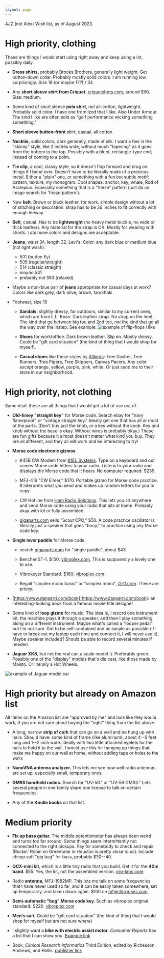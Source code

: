 ```yaml
---
layout: page
---
```


AJZ (not Alex) Wish list, as of August 2023.

# High priority, clothing

These are things I would start using right away and keep using a lot,
possibly daily.

- **Dress shirts,** probably Brooks Brothers, generally light weight.
  Get button-down collar. Probably mostly solid colors. I am running
  low, surprisingly. Size 16 (or maybe 17?) / 34.

- Any **short sleeve shirt from Criquet**,
  [criquetshirts.com](https://criquetshirts.com), around $90. Size: medium.

- Some kind of short sleeve **polo shirt**, *not* all-cotton, lightweight.
  Probably solid color. I have one from Izod that I like. Also Under
  Armour. The kind I like are often sold as "golf performance wicking
  something something."

- **Short sleeve button-front** shirt, casual, all cotton.

- **Necktie,** solid colors, dark generally, made of silk. I want a
  few in the "skinny" style, like 2 inches wide, without much
  "tapering" as it goes from the bottom to the top. Possibly with a
  blunt, rectangle-type end, instead of coming to a point.

- **Tie clip,** a cool, classy style, so it doesn't flop forward and
  drag on things if I bend over. Doesn't have to be literally made of
  a precious metal. Either a "plain" one, or something with a fun but
  subtle motif: pattern, texture, my monogram. Cool shapes: anchor,
  key, whale, Rod of Asclepius. Especially something that is a
  "frieze" pattern (just do an image search for 'frieze pattern').

- New **belt**. Brown or black leather, for work. simple design
  without a lot of stitching or decoration. strap has to be 36 inches
  to fit correctly with enough leeway.

- **Belt**, casual. Has to be **lightweight** (no heavy metal buckle,
  no wide or thick leather). Any material for the strap is OK. Mostly
  for wearing with shorts. Lots more colors and designs are
  acceptable.

- **Jeans**, waist 34, length 32, Levi's. Color: any dark blue or
    medium blue (not light wash):

    - 501 (button fly)
    - 505 (regular/straight)
    - 514 (classic straight)
    - *maybe* 541
    - probably not 550 (relaxed)

- Maybe a non-blue pair of **jeans** appropriate for casual days at
  work? Colors like dark grey, dark olive, brown, tan/khaki.

- Footwear, size 10

    - **Sandals**: slightly dressy, for outdoors, similar to my current
      ones, which are from L.L. Bean. Dark leather strap. No strap on the
      heel. The kind that go between big toe and 2nd toe, *not* the kind
      that go all the way over the instep. See example: ![example of flip-flops I like](/birthday-party/flipflop.jpg)

    - **Shoes** for work/office. Dark brown leather. Slip on. Mostly
      dressy. Could be "gift card situation" (the kind of thing that I
      would shop for myself).

    - **Casual shoes** like these styles by
      [Allbirds](https://www.allbirds.com): Tree Dasher, Tree Runners,
      Tree Pipers, Tree Skippers, Canvas Pacers. Any color *except*
      orange, yellow, purple, pink, white. Or just send me to their store
      in our neighborhood.




# High priority, not clothing

Same deal: these are all things that I would get a lot of use out of.

- **Old-timey "straight key"** for Morse code. Search ebay for "navy
  flameproof" or "vintage straight key." Ideally get one that has all
  or most of the parts. (Don't buy just the knob, or a key without the
  knob. Key and knob without the base is okay. Without wires is
  probably okay.) These are fun gifts because it almost doesn't matter
  what kind you buy. They are all different, and they all will work
  and be interesting to try!

- **Morse code electronic gizmos**

    - K45B CW Modem from [K1EL Systems](https://www.k1elsystems.com).
      Type on a keyboard and out comes Morse code letters to your
      radio. Listens to your radio and displays the Morse code that it
      hears. No computer required. $239.

    - MFJ-419 "CW Elmer," $170. Portable gizmo for Morse code
      practice. It interprets what you send and makes up random
      letters for you to copy.

    - CW Hotline from [Ham Radio
      Solutions](https://www.hamradio.solutions). This lets you sit
      anywhere and send Morse code using your radio that sits at home.
      Probably okay with kit *or* fully assembled.

    - [gigaparts.com](https://gigaparts.com) sells "Scout CPO," $50. A
      code practice oscillator is literally just a speaker that goes
      "boop," to practice using any Morse code key.

- **Single lever paddle** for Morse code.

    - search [gigaparts.com](https://www.gigaparts.com) for "single
      paddle", about $43.
    
    - Bencher ST-1. $150. [vibroplex.com](https://vibroplex.com). This
      is supposedly a lovely one to use.
    
    - Vibrokeyer Standard. $180. [vibroplex.com](https://vibroplex.com)
    
    - Begali "simplex mono basic" or "simplex mono",
      [i2rtf.com](https://i2rtf.com). These are pricey.

- [https://www.danperri.com/book](https://www.danperri.com/book): an
  interesting-looking book from a famous movie title designer

- Some kind of **loop gizmo** for music. The idea is, I record one
  instrument bit, the machine plays it through a speaker, and then I
  play something along on a different instrument. Maybe what's called a
  "looper pedal" but I'm not sure. Got to be self-contained and as
  simple as possible (if I have to break out my laptop each time and
  connect it, I will never use it). Maybe speaker included? Should be
  able to record several minutes if needed.

- **Jaguar XK8**, but not the real car, a scale model :). Preferably
  green. Possibly one of the "display" models that's die cast, like
  those made by Maisto. Or literally a Hot Wheels.

![example of Jaguar model car](/birthday-party/jaguar.jpg)




# High priority but already on Amazon list

All items on the Amazon list are "approved by me" and look like they
would work, if you are not sure about buying the "right" thing from
the list above.

- A long, narrow **strip of cork** that can go on a wall and be hung
  up with nails. Should have: some kind of frame (like aluminum),
  about 4--6 feet long and 1--2 inch wide. Ideally with two little
  attached eyelets for the nails to hold it to the wall. I would use
  this for hanging up things that make me happy on our wall at home,
  without adding tape or holes to the walls

- **NanoVNA antenna analyzer.** This lets me see how well radio
  antennas are set up, especially small, temporary ones.

- **GMRS handheld radios.** Search for "UV-5G" or "UV-5R GMRS." Lets
  several people in one family share one license to talk on certain
  frequencies.

- Any of the **Kindle books** on that list.




# Medium priority

- **Fix up bass guitar.** The middle potentiometer has always been
  weird and turns too far around. Some things seem intermittently not
  connected to the right pickups. Pay for somebody to check and repair
  (Rockin' Robin on Greenbriar in Houston is pretty close to us).
  Include: cheap soft "gig bag" for bass, probably $30--40.

- **QCX-mini kit**, which is a little tiny radio that you build. Get
  it for the **40m band**. $55. Yes, the kit, not the assembled
  version. [qrp-labs.com](https://qrp-labs.com)

- Radio **antenna,** MFJ-1982MP. This lets me talk on some frequencies
  that I have never used so far, and it can be easily taken somewhere,
  set up temporarily, and taken down again. $100 on
  [mfjenterprises.com](https://mfjenterprises.com)

- **Semi-automatic "bug" Morse code key.** Such as vibroplex original
  standard. $220. [vibroplex.com](https://vibroplex.com)

- **Men's suit.** Could be "gift card situation" (the kind of thing
  that I would shop for myself but am not sure where)

- I slightly want a **bike with electric assist motor.** *Consumer
  Reports* has a list that I can show you. [Example
  link](https://ebikeescape.com/flyer-l885-cargo-ebike-review/)

- Book, *Clinical Research Informatics* Third Edition, edited by
  Richesson, Andrews, and Hollis. [publisher
  link](https://link.springer.com/book/10.1007/978-3-031-27173-1)
